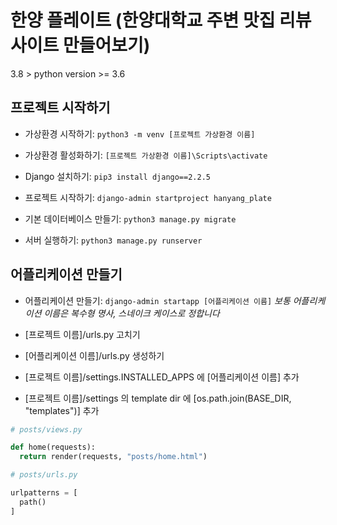 # 한양 플레이트 (한양대학교 주변 맛집 리뷰 사이트 만들어보기)

3.8 > python version >= 3.6

## 프로젝트 시작하기

- 가상환경 시작하기: `python3 -m venv [프로젝트 가상환경 이름]`

- 가상환경 활성화하기: `[프로젝트 가상환경 이름]\Scripts\activate`

- Django 설치하기: `pip3 install django==2.2.5`

- 프로젝트 시작하기: `django-admin startproject hanyang_plate`

- 기본 데이터베이스 만들기: `python3 manage.py migrate`

- 서버 실행하기: `python3 manage.py runserver`


## 어플리케이션 만들기

- 어플리케이션 만들기: `django-admin startapp [어플리케이션 이름]`
*보통 어플리케이션 이름은 복수형 명사, 스네이크 케이스로 정합니다*

- [프로젝트 이름]/urls.py 고치기

- [어플리케이션 이름]/urls.py 생성하기

- [프로젝트 이름]/settings.INSTALLED_APPS 에 [어플리케이션 이름] 추가

- [프로젝트 이름]/settings 의 template dir 에 [os.path.join(BASE_DIR, "templates")] 추가

```python
# posts/views.py

def home(requests):
  return render(requests, "posts/home.html")

```  

```python
# posts/urls.py

urlpatterns = [
  path()
]

```  

